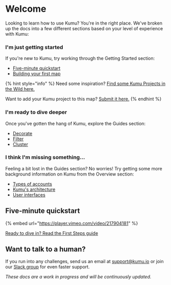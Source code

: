 # Welcome

Looking to learn how to use Kumu? You're in the right place. We've broken up the docs into a few different sections based on your level of experience with Kumu:

### I'm just getting started

If you're new to Kumu, try working through the Getting Started section:

* [Five-minute quickstart](./#five-minute-quickstart)
* [Building your first map](getting-started/first-steps.md#build-your-first-map)

{% hint style="info" %}
Need some inspiration? [Find some Kumu Projects in the Wild here.](https://kumu.io/kumu/projects-in-the-wild#projects-in-the-wild)&#x20;

Want to add your Kumu project to this map? [Submit it here.](https://form.typeform.com/to/aUUuSLnj)&#x20;
{% endhint %}

### I'm ready to dive deeper

Once you've gotten the hang of Kumu, explore the Guides section:

* [Decorate](guides/decorate.md)
* [Filter](guides/filter.md)
* [Cluster](guides/clustering.md)

### I think I'm missing something...

Feeling a bit lost in the Guides section? No worries! Try getting some more background information on Kumu from the Overview section:

* [Types of accounts](overview/accounts-and-workspaces.md)
* [Kumu's architecture](overview/kumus-architecture.md)
* [User interfaces](overview/user-interfaces.md)

## Five-minute quickstart

{% embed url="https://player.vimeo.com/video/217904181" %}

[Ready to dive in? Read the First Steps guide](getting-started/first-steps.md)

## Want to talk to a human?

If you run into any challenges, send us an email at [support@kumu.io](mailto:support@kumu.io) or join our [Slack group](http://chat.kumu.io) for even faster support.

_These docs are a work in progress and will be continuously updated._&#x20;
